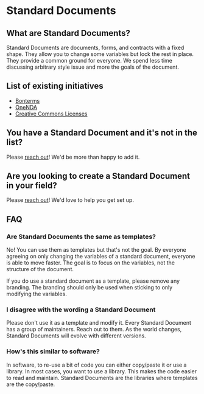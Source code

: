 # Standard Documents
## What are Standard Documents?
Standard Documents are documents, forms, and contracts with a fixed shape. They
allow you to change some variables but lock the rest in place. They provide
a common ground for everyone. We spend less time discussing arbitrary style
issue and more the goals of the document.

## List of existing initiatives
- [Bonterms](https://bonterms.com/)
- [OneNDA](https://onenda.org/)
- [Creative Commons Licenses](https://creativecommons.org/licenses/)

## You have a Standard Document and it's not in the list?
Please [reach out](mailto:oswald+standarddocuments@lexhub.co)! We'd be more than happy to add it.

## Are you looking to create a Standard Document in your field?
Please [reach out](mailto:oswald+standarddocuments@lexhub.co)! We'd love to help you get set up.


## FAQ
### Are Standard Documents the same as templates?
No! You can use them as templates but that's not the goal. By everyone agreeing
on only changing the variables of a standard document, everyone is able to
move faster. The goal is to focus on the variables, not the structure of the
document.

If you do use a standard document as a template, please remove any branding.
The branding should only be used when sticking to only modifying the variables.

### I disagree with the wording a Standard Document
Please don't use it as a template and modify it. Every Standard Document has a
group of maintainers. Reach out to them. As the world changes, Standard Documents
will evolve with different versions.

### How's this similar to software?
In software, to re-use a bit of code you can either copy/paste it or use a library.
In most cases, you want to use a library. This makes the code easier to read and
maintain. Standard Documents are the libraries where templates are the copy/paste.

